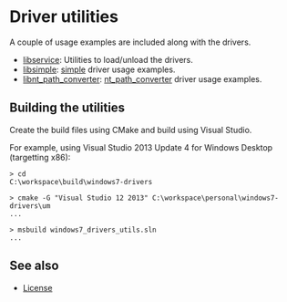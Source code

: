 Driver utilities
================

A couple of usage examples are included along with the drivers.

* [libservice]: Utilities to load/unload the drivers.
* [libsimple]: [simple] driver usage examples.
* [libnt_path_converter]: [nt_path_converter] driver usage examples.

[libservice]: libservice/README.md
[libsimple]: libsimple/README.md
[simple]: ../km/src/simple
[libnt_path_converter]: libnt_path_converter/README.md
[nt_path_converter]: ../km/src/special/nt_path_converter

Building the utilities
----------------------

Create the build files using CMake and build using Visual Studio.

For example, using Visual Studio 2013 Update 4 for Windows Desktop (targetting
x86):

    > cd
    C:\workspace\build\windows7-drivers

    > cmake -G "Visual Studio 12 2013" C:\workspace\personal\windows7-drivers\um
    ...

    > msbuild windows7_drivers_utils.sln
    ...

See also
--------

* [License]

[License]: ../README.md#license
